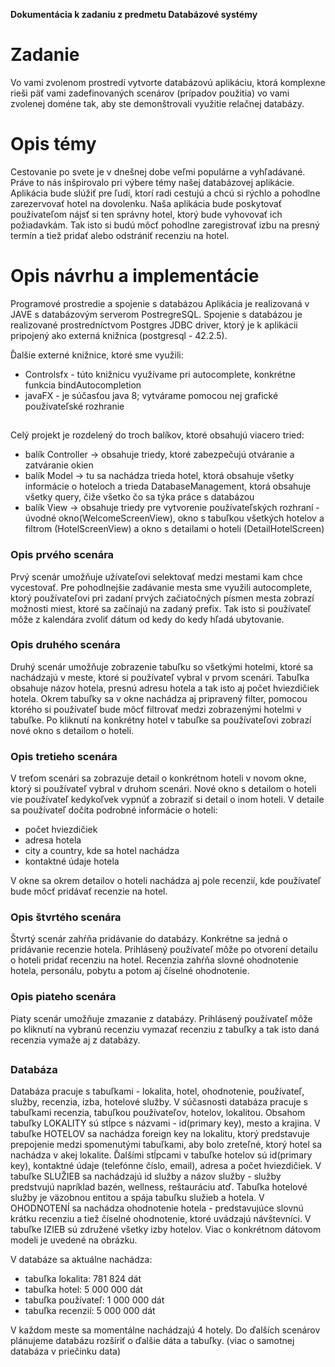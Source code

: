 ﻿﻿﻿﻿﻿﻿﻿﻿**Dokumentácia k zadaniu  z predmetu Databázové systémy ﻿﻿**# **Zadanie**Vo vami zvolenom prostredí vytvorte databázovú aplikáciu, ktorá komplexne rieši päť vami zadefinovaných scenárov (prípadov použitia) vo vami zvolenej doméne tak, aby ste demonštrovali využitie relačnej databázy.# **Opis témy**Cestovanie po svete je v dnešnej dobe veľmi populárne a vyhľadávané. Práve to nás inšpirovalo pri výbere témy našej databázovej aplikácie. Aplikácia bude slúžiť pre ľudí, ktorí radi cestujú a chcú si rýchlo a pohodlne zarezervovať hotel na dovolenku. Naša aplikácia bude poskytovať používateľom nájsť si ten správny hotel, ktorý bude vyhovovať ich požiadavkám. Tak isto si budú môcť pohodlne zaregistrovať izbu na presný termín a tiež pridať alebo odstrániť recenziu na hotel. ### **Opis návrhu  a implementácie**Programové prostredie a spojenie s databázouAplikácia je realizovaná v JAVE s databázovým serverom  PostregreSQL. Spojenie s databázou je realizované prostredníctvom Postgres JDBC driver, ktorý je k aplikácii pripojený ako externá knižnica (postgresql - 42.2.5). Ďalšie externé knižnice, ktoré sme využili:- Controlsfx - túto knižnicu využívame pri autocomplete, konkrétne funkcia bindAutocompletion- javaFX - je súčasťou java 8; vytvárame pomocou nej grafické používateľské rozhranie## Celý projekt je rozdelený do troch balíkov, ktoré obsahujú viacero tried:- balík Controller -> obsahuje triedy, ktoré zabezpečujú otváranie a zatváranie okien- balík Model -> tu sa nachádza trieda hotel, ktorá obsahuje všetky informácie o hoteloch a trieda DatabaseManagement, ktorá obsahuje všetky query, čiže všetko čo sa týka práce s databázou- balík View -> obsahuje triedy pre vytvorenie používateľských rozhraní - úvodné okno(WelcomeScreenView),  okno s tabuľkou všetkých hotelov a filtrom (HotelScreenView) a okno s detailami o hoteli (DetailHotelScreen)### Opis prvého scenáraPrvý scenár umožňuje užívateľovi selektovať medzi mestami kam chce vycestovať. Pre pohodlnejšie zadávanie mesta sme využili autocomplete, ktorý používateľovi pri zadaní prvých začiatočných písmen mesta zobrazí možnosti miest, ktoré sa začínajú na zadaný prefix. Tak isto si používateľ môže z kalendára zvoliť dátum od kedy do kedy hľadá ubytovanie. ### Opis druhého scenáraDruhý scenár umožňuje zobrazenie tabuľku so všetkými hotelmi, ktoré sa nachádzajú v meste, ktoré si používateľ vybral v prvom scenári. Tabuľka obsahuje názov hotela, presnú adresu hotela a tak isto aj počet hviezdičiek hotela. Okrem tabuľky sa v okne nachádza aj pripravený filter, pomocou ktorého si používateľ bude môcť filtrovať medzi zobrazenými hotelmi v tabuľke. Po kliknutí na konkrétny hotel v tabuľke sa používateľovi zobrazí nové okno s detailom o hoteli.### Opis tretieho scenáraV treťom scenári sa zobrazuje detail o konkrétnom hoteli v novom okne, ktorý si používateľ vybral v druhom scenári. Nové okno s detailom o hoteli vie používateľ kedykoľvek vypnúť a zobraziť si detail o inom hoteli. V detaile sa používateľ dočíta podrobné informácie o hoteli:- počet hviezdičiek- adresa hotela- city a country, kde sa hotel nachádza- kontaktné údaje hotelaV okne sa okrem detailov o hoteli nachádza aj pole recenzií, kde používateľ bude môcť pridávať recenzie na hotel. ### Opis štvrtého scenáraŠtvrtý scenár zahŕňa pridávanie do databázy. Konkrétne sa jedná o pridávanie recenzie hotela. Prihlásený používateľ môže po otvorení detailu o hoteli pridať recenziu na hotel. Recenzia zahŕňa slovné ohodnotenie hotela, personálu, pobytu a potom aj číselné ohodnotenie. ### Opis piateho scenáraPiaty scenár umožňuje zmazanie z databázy. Prihlásený používateľ môže po kliknutí na vybranú recenziu vymazať recenziu z tabuľky a tak isto daná recenzia vymaže aj z databázy. ##### DatabázaDatabáza pracuje s tabuľkami - lokalita, hotel, ohodnotenie, používateľ, služby, recenzia, izba, hotelové služby. V súčasnosti databáza pracuje s tabuľkami recenzia, tabuľkou používateľov, hotelov, lokalitou. Obsahom tabuľky LOKALITY sú stĺpce s názvami - id(primary key), mesto a krajina. V tabuľke HOTELOV sa nachádza foreign key na lokalitu, ktorý predstavuje prepojenie medzi spomenutými tabuľkami, aby bolo zreteľné, ktorý hotel sa nachádza v akej lokalite. Ďalšími stĺpcami v tabuľke hotelov sú id(primary key), kontaktné údaje (telefónne číslo, email), adresa a počet hviezdičiek. V tabuľke SLUŽIEB sa nachádzajú id služby a názov služby - služby predstvujú napríklad bazén, wellness, reštauráciu atď. Tabuľka hotelové služby je väzobnou entitou a spája tabuľku služieb a hotela. V OHODNOTENÍ sa nachádza ohodnotenie hotela - predstavujúce slovnú krátku recenziu a tiež číselné ohodnotenie, ktoré uvádzajú návštevníci. V tabuľke IZIEB sú združené všetky izby hotelov.Viac o konkrétnom dátovom modeli je uvedené na obrázku.V databáze sa aktuálne nachádza:- tabuľka lokalita: 781 824 dát- tabuľka hotel: 5 000 000 dát- tabuľka používateľ: 1 000 000 dát- tabuľka recenzií: 5 000 000 dátV každom meste sa momentálne nachádzajú 4 hotely. Do ďalších scenárov plánujeme databázu rozšíriť o ďalšie dáta a tabuľky. (viac o samotnej databáza v priečinku data)
